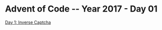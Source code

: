 # Advent of Code -- Year 2017 - Day 01

[Day 1: Inverse Captcha](https://adventofcode.com/2017/day/1)
